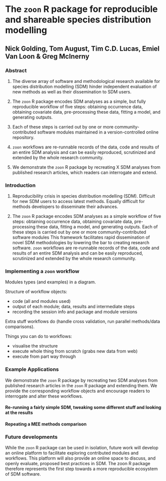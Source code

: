 # The `zoon` R package for reproducible and shareable species distribution modelling

## Nick Golding, Tom August, Tim C.D. Lucas, Emiel Van Loon & Greg McInerny

### Abstract

1. The diverse array of software and methodological research available for species distribution modelling (SDM) hinder independent evaluation of new methods as well as their dissemination to SDM users.  

2. The `zoon` R package encodes SDM analyses as a simple, but fully reproducible workflow of five steps: obtaining occurrence data, obtaining covariate data, pre-processing these data, fitting a model, and generating outputs.

3. Each of these steps is carried out by one or more community-contributed software modules maintained in a version-controlled online repository.

4. `zoon` workflows are re-runnable records of the data, code and results of an entire SDM analysis and can be easily reproduced, scrutinized and extended by the whole research community.
 
5. We demonstrate the `zoon` R package by recreating X SDM analyses from published research articles, which readers can interrogate and extend.

### Introduction

<!-- The Problem -->
1. Reproducibility crisis in species distribution modelling (SDM).
Difficult for new SDM users to access latest methods.
Equally difficult for methods developers to disseminate their advances.

<!-- The Solution: ZOOOOOON!  -->
2. The `zoon` R package encodes SDM analyses as a simple workflow of five steps: obtaining occurrence data, obtaining covariate data, pre-processing these data, fitting a model, and generating outputs.
Each of these steps is carried out by one or more community-contributed software modules 
This framework facilitates rapid dissemination of novel SDM methodologies by lowering the bar to creating research software.
`zoon` workflows are re-runnable records of the data, code and results of an entire SDM analysis and can be easily reproduced, scrutinized and extended by the whole research community.
 
<!-- How It Works -->
### Implementing a `zoon` workflow

Modules types (and examples) in a diagram.

Structure of workflow objects:
 - code (all and modules used)
 - output of each module; data, results and intermediate steps
 - recording the session info and package and module versions

Extra stuff workflows do (handle cross validation, run parallel methods/data comparisons).

Things you can do to workflows:
 - visualise the structure
 - execute whole thing from scratch (grabs new data from web)
 - execute from part way through

### Example Applications

We demonstrate the `zoon` R package by recreating two SDM analyses from published research articles in the `zoon` R package and extending them.
We provide the corresponding workflow objects and encourage readers to interrogate and alter these workflows.

#### Re-running a fairly simple SDM, tweaking some different stuff and looking at the results 

#### Repeating a MEE methods comparison 

### Future developments

While the `zoon` R package can be used in isolation, future work will develop an online platform to facilitate exploring contributed modules and workflows.
This platform will also provide an online space to discuss, and openly evaluate, proposed best practices in SDM.
The zoon R package therefore represents the first step towards a more reproducible ecosystem of SDM software. 


